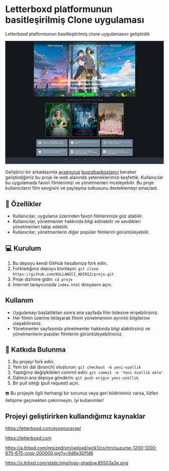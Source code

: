 # Letterboxd platformunun basitleşirilmiş Clone uygulaması

Letterboxd platformunun basitleştirilmiş clone uygulamasını geliştirdik

<img src="/assets/page-image.png"/>

Geliştirici bir arkadaşımla [aysenurus](https://github.com/aysenurus) [bugrabasbostanci](https://github.com/bugrabasbostanci) beraber geliştirdiğimiz bu proje ile web alanında yeteneklerimizi keşfettik. Kullanıcılar bu uygulamada favori filmlerimizi ve yönetmenleri inceleyebilir. Bu proje kullanıcıların film sevgisini ve paylaşma tutkusunu desteklemeyi amaçladı.

## 🚀 Özellikler

- Kullanıcılar, uygulama üzerinden favori filmlerimize göz atabilir.
- Kullanıcılar, yönetmenler hakkında bilgi edinebilir ve sevdikleri yönetmenleri takip edebilir.
- Kullanıcılar, yönetmenlerin diğer popüler filmlerini görüntüleyebilir.

## 💻 Kurulum

1. Bu depoyu kendi GitHub hesabınıza fork edin.
2. Forkladığınız depoyu klonlayın: `git clone https://github.com/KULLANICI_ADINIZ/proje.git`
3. Proje dizinine gidin: `cd proje`
4. İnternet tarayıcınızda `index.html` dosyasını açın.

## Kullanım

- Uygulamayı başlattıktan sonra ana sayfada film listesine erişebilirsiniz.
- Her filmin üzerine tıklayarak filmin yönetmeninin ayrıntılı bilgilerine ulaşabilirsiniz.
- Yönetmenler sayfasında yönetmenler hakkında bilgi alabilirsiniz ve yönetmenlerin popüler filmlerini görüntüleyebilirsiniz.

## 🤝 Katkıda Bulunma

1. Bu projeyi fork edin.
2. Yeni bir dal (branch) oluşturun: `git checkout -b yeni-ozellik`
3. Yaptığınız değişiklikleri commit edin: `git commit -m 'Yeni özellik ekle'`
4. Dalınızı ana depoya gönderin: `git push origin yeni-ozellik`
5. Bir pull isteği (pull request) açın.

☎️ Bu projeyle ilgili herhangi bir sorunuz veya geri bildiriminiz varsa, lütfen iletişime geçmekten çekinmeyin. İyi kullanımlar!

## Projeyi geliştirirken kullandığımız kaynaklar

https://letterboxd.com/aysenurayse/

https://letterboxd.com

https://a.ltrbxd.com/resized/sm/upload/wi/k1/cs/mn/suzume-1200-1200-675-675-crop-000000.jpg?v=9d6e30f1d6

https://s.ltrbxd.com/static/img/logo-shadow.85503a3e.png
